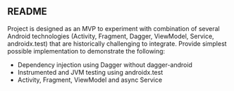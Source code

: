## README

Project is designed as an MVP to experiment with combination of several Android technologies (Activity, Fragment, Dagger, ViewModel, Service, androidx.test) that are historically challenging to integrate. Provide simplest possible implementation to demonstrate the following:

- Dependency injection using Dagger without dagger-android
- Instrumented and JVM testing using androidx.test
- Activity, Fragment, ViewModel and async Service